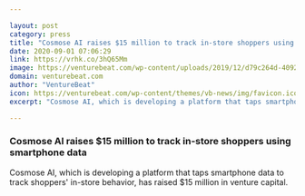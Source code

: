 ```yaml
---

layout: post
category: press
title: "Cosmose AI raises $15 million to track in-store shoppers using smartphone data"
date: 2020-09-01 07:06:29
link: https://vrhk.co/3hQ65Mm
image: https://venturebeat.com/wp-content/uploads/2019/12/d79c264d-4092-49ea-9f94-80d75661c390-e1575582391172.png?w=1200&strip=all
domain: venturebeat.com
author: "VentureBeat"
icon: https://venturebeat.com/wp-content/themes/vb-news/img/favicon.ico
excerpt: "Cosmose AI, which is developing a platform that taps smartphone data to track shoppers' in-store behavior, has raised $15 million in venture capital."

---
```


### Cosmose AI raises $15 million to track in-store shoppers using smartphone data

Cosmose AI, which is developing a platform that taps smartphone data to track shoppers' in-store behavior, has raised $15 million in venture capital.